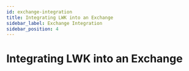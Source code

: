 ```yaml
---
id: exchange-integration
title: Integrating LWK into an Exchange
sidebar_label: Exchange Integration
sidebar_position: 4
---
```


# Integrating LWK into an Exchange

<!-- 
This page should contain:
- Exchange integration tutorial: implementing Liquid support in trading platforms
- Hot wallet management: secure operational wallet setup for high-volume trading
- Deposit and withdrawal flows: automated processing of customer transactions
- Multi-asset support: handling various Liquid assets and trading pairs
- Security architecture: cold storage integration and operational security measures
-->
